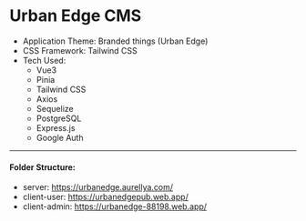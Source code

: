 # Urban Edge CMS

- Application Theme: Branded things (Urban Edge)
- CSS Framework: Tailwind CSS
- Tech Used:
  - Vue3
  - Pinia
  - Tailwind CSS
  - Axios
  - Sequelize
  - PostgreSQL
  - Express.js
  - Google Auth

<hr/>

#### Folder Structure:

- server: https://urbanedge.aurellya.com/
- client-user: https://urbanedgepub.web.app/
- client-admin: https://urbanedge-88198.web.app/
